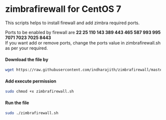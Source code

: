 # zimbrafirewall for CentOS 7

This scripts helps to install firewall and add zimbra required ports.

Ports to be enabled by firewall are **22 25 110 143 389 443 465 587 993 995 7071 7023 7025 8443**  
If you want add or remove ports, change the ports value in zimbrafirewall.sh as per your required.


#### Download the file by
```bash
wget https://raw.githubusercontent.com/indharajith/zimbrafirewall/master/zimbrafirewall.sh
```

#### Add execute permission
```bash
sudo chmod +x zimbrafirewall.sh
```
#### Run the file
```bash
sudo ./zimbrafirewall.sh
```
